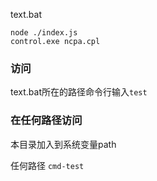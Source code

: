 text.bat
```
node ./index.js
control.exe ncpa.cpl
```

### 访问

text.bat所在的路径命令行输入`test`

### 在任何路径访问
本目录加入到系统变量path

任何路径 `cmd-test`

